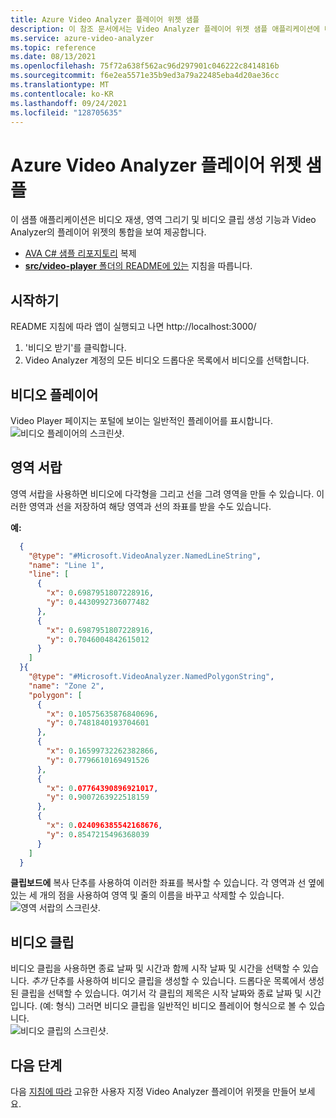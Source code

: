 ```yaml
---
title: Azure Video Analyzer 플레이어 위젯 샘플
description: 이 참조 문서에서는 Video Analyzer 플레이어 위젯 샘플 애플리케이션에 대한 간략한 개요를 제공합니다.
ms.service: azure-video-analyzer
ms.topic: reference
ms.date: 08/13/2021
ms.openlocfilehash: 75f72a638f562ac96d297901c046222c8414816b
ms.sourcegitcommit: f6e2ea5571e35b9ed3a79a22485eba4d20ae36cc
ms.translationtype: MT
ms.contentlocale: ko-KR
ms.lasthandoff: 09/24/2021
ms.locfileid: "128705635"
---
```

# <a name="azure-video-analyzer-player-widget-sample"></a>Azure Video Analyzer 플레이어 위젯 샘플

이 샘플 애플리케이션은 비디오 재생, 영역 그리기 및 비디오 클립 생성 기능과 Video Analyzer의 플레이어 위젯의 통합을 보여 제공합니다.

* [AVA C# 샘플 리포지토리](https://github.com/Azure-Samples/video-analyzer-iot-edge-csharp) 복제
* [ **src/video-player** 폴더의 README에 있는](https://github.com/Azure-Samples/video-analyzer-iot-edge-csharp/blob/main/src/video-player/readme.md) 지침을 따릅니다.

## <a name="get-started"></a>시작하기
README 지침에 따라 앱이 실행되고 나면 http://localhost:3000/
1. '비디오 받기'를 클릭합니다.
2. Video Analyzer 계정의 모든 비디오 드롭다운 목록에서 비디오를 선택합니다.

## <a name="video-player"></a>비디오 플레이어
Video Player 페이지는 포털에 보이는 일반적인 플레이어를 표시합니다.  
![비디오 플레이어의 스크린샷.](./media/sample-player-widget/widget-video-player.png)

## <a name="zone-drawer"></a>영역 서랍
영역 서랍을 사용하면 비디오에 다각형을 그리고 선을 그려 영역을 만들 수 있습니다. 이러한 영역과 선을 저장하여 해당 영역과 선의 좌표를 받을 수도 있습니다.  
  
**예:**
```json
  {
    "@type": "#Microsoft.VideoAnalyzer.NamedLineString",
    "name": "Line 1",
    "line": [
      {
        "x": 0.6987951807228916,
        "y": 0.4430992736077482
      },
      {
        "x": 0.6987951807228916,
        "y": 0.7046004842615012
      }
    ]
  }{
    "@type": "#Microsoft.VideoAnalyzer.NamedPolygonString",
    "name": "Zone 2",
    "polygon": [
      {
        "x": 0.10575635876840696,
        "y": 0.7481840193704601
      },
      {
        "x": 0.16599732262382866,
        "y": 0.7796610169491526
      },
      {
        "x": 0.07764390896921017,
        "y": 0.9007263922518159
      },
      {
        "x": 0.024096385542168676,
        "y": 0.8547215496368039
      }
    ]
  }
```
**클립보드에** 복사 단추를 사용하여 이러한 좌표를 복사할 수 있습니다. 각 영역과 선 옆에 있는 세 개의 점을 사용하여 영역 및 줄의 이름을 바꾸고 삭제할 수 있습니다.  
![영역 서랍의 스크린샷.](./media/sample-player-widget/widget-zone-drawer.png)

## <a name="video-clips"></a>비디오 클립
비디오 클립을 사용하면 종료 날짜 및 시간과 함께 시작 날짜 및 시간을 선택할 수 있습니다. *추가* 단추를 사용하여 비디오 클립을 생성할 수 있습니다.
드롭다운 목록에서 생성된 클립을 선택할 수 있습니다. 여기서 각 클립의 제목은 시작 날짜와 종료 날짜 및 시간입니다.
(예: 형식) 그러면 비디오 클립을 일반적인 비디오 플레이어 형식으로 볼 수 있습니다.  
![비디오 클립의 스크린샷.](./media/sample-player-widget/widget-video-clips.png)

## <a name="next-steps"></a>다음 단계
다음 [지침에 따라](./player-widget.md) 고유한 사용자 지정 Video Analyzer 플레이어 위젯을 만들어 보세요.

